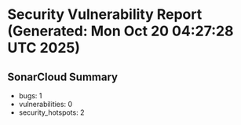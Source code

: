 # Security Vulnerability Report (Generated: Mon Oct 20 04:27:28 UTC 2025)


## SonarCloud Summary
* bugs: 1
* vulnerabilities: 0
* security_hotspots: 2
